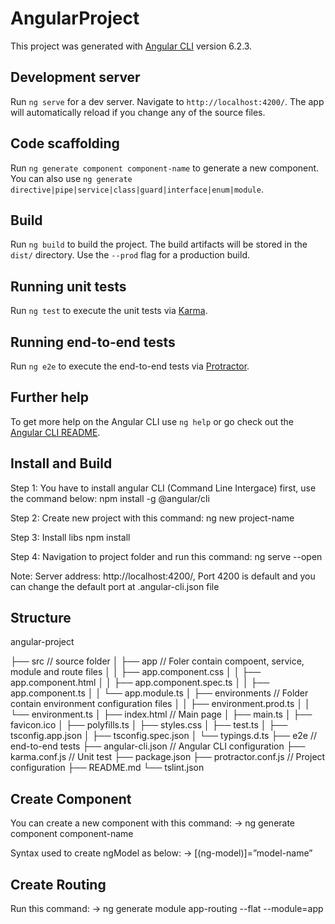 # AngularProject

This project was generated with [Angular CLI](https://github.com/angular/angular-cli) version 6.2.3.

## Development server

Run `ng serve` for a dev server. Navigate to `http://localhost:4200/`. The app will automatically reload if you change any of the source files.

## Code scaffolding

Run `ng generate component component-name` to generate a new component. You can also use `ng generate directive|pipe|service|class|guard|interface|enum|module`.

## Build

Run `ng build` to build the project. The build artifacts will be stored in the `dist/` directory. Use the `--prod` flag for a production build.

## Running unit tests

Run `ng test` to execute the unit tests via [Karma](https://karma-runner.github.io).

## Running end-to-end tests

Run `ng e2e` to execute the end-to-end tests via [Protractor](http://www.protractortest.org/).

## Further help

To get more help on the Angular CLI use `ng help` or go check out the [Angular CLI README](https://github.com/angular/angular-cli/blob/master/README.md).


## Install and Build
Step 1: You have to install angular CLI (Command Line Intergace) first, use the command below:
npm install -g @angular/cli

Step 2: Create new project with this command:
ng new project-name

Step 3: Install libs
npm install

Step 4: Navigation to project folder and run this command:
ng serve --open

Note: Server address: http://localhost:4200/, Port 4200 is default and you can change the default port at .angular-cli.json file


## Structure
angular-project

├── src // source folder
│   ├── app // Foler contain compoent, service, module and route files
│   │   ├── app.component.css
│   │   ├── app.component.html
│   │   ├── app.component.spec.ts
│   │   ├── app.component.ts
│   │   └── app.module.ts
│   ├── environments // Folder contain environment configuration files
│   │   ├── environment.prod.ts
│   │   └── environment.ts
│   ├── index.html // Main page
│   ├── main.ts
│   ├── favicon.ico
│   ├── polyfills.ts
│   ├── styles.css
│   ├── test.ts
│   ├── tsconfig.app.json
│   ├── tsconfig.spec.json
│   └── typings.d.ts
├── e2e  // end-to-end tests
├── angular-cli.json // Angular CLI configuration
├── karma.conf.js // Unit test
├── package.json
├── protractor.conf.js // Project configuration
├── README.md
└── tslint.json


## Create Component
You can create a new component with this command:
-> ng generate component component-name

Syntax used to create ngModel as below:
-> [(ng-model)]=”model-name”


## Create Routing
Run this command:
-> ng generate module app-routing --flat --module=app